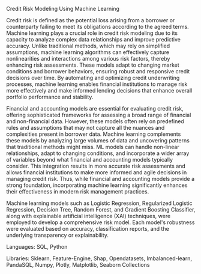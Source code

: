 Credit Risk Modeling Using Machine Learning


Credit risk is defined as the potential loss arising from a borrower or counterparty failing to meet its obligations according to the agreed terms. Machine learning plays a crucial role in credit risk modeling due to its capacity to analyze complex data relationships and improve predictive accuracy. Unlike traditional methods, which may rely on simplified assumptions, machine learning algorithms can effectively capture nonlinearities and interactions among various risk factors, thereby enhancing risk assessments. These models adapt to changing market conditions and borrower behaviors, ensuring robust and responsive credit decisions over time. By automating and optimizing credit underwriting processes, machine learning enables financial institutions to manage risk more effectively and make informed lending decisions that enhance overall portfolio performance and stability.

Financial and accounting models are essential for evaluating credit risk, offering sophisticated frameworks for assessing a broad range of financial and non-financial data. However, these models often rely on predefined rules and assumptions that may not capture all the nuances and complexities present in borrower data. Machine learning complements these models by analyzing large volumes of data and uncovering patterns that traditional methods might miss. ML models can handle non-linear relationships, adapt to changing conditions, and incorporate a wider array of variables beyond what financial and accounting models typically consider. This integration results in more accurate risk assessments and allows financial institutions to make more informed and agile decisions in managing credit risk. Thus, while financial and accounting models provide a strong foundation, incorporating machine learning significantly enhances their effectiveness in modern risk management practices.

Machine learning models such as Logistic Regression, Regularized Logistic Regression, Decision Tree, Random Forest, and Gradient Boosting Classifier, along with explainable artificial intelligence (XAI) techniques, were employed to develop a comprehensive risk model. Each model's robustness were evaluated based on accuracy, classification reports, and the underlying transparency or explainability.

Languages: SQL, Python

Libraries: Sklearn, Feature-Engine, Shap, Opendatasets, Imbalanced-learn, PandaSQL, Numpy, Plotly, Matplotlib, Seaborn Collections
